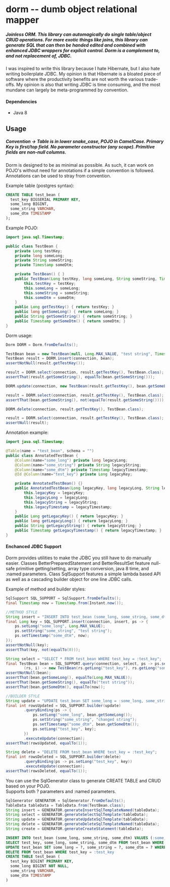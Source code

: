 # dorm -- dumb object relational mapper
##### Joinless ORM. This library can automagically do single table/object CRUD operations. For more *exotic* things like joins, this library can generate SQL that can then be handed edited and combined with enhanced JDBC wrappers for explicit control. Dorm is a complement to, and not replacement of, JDBC.

I was inspired to write this library because I hate Hibernate, but I also hate writing boilerplate JDBC.
My opinion is that Hibernate is a bloated piece of software where the productivity benefits are not worth the various trade-offs.
My opinion is also that writing JDBC is time consuming, and the most mundane can largely be meta-programmed by convention.

#### Dependencies
 * Java 8

## Usage
##### Convention -> Table is in lower snake_case, POJO in CamelCase. Primary Key is first/top field. No parameter constructor (any scope). Primitive fields are non-null columns.
Dorm is designed to be as minimal as possible.
As such, it can work on POJO's without need for annotations if a simple convention is followed.
Annotations can be used to stray from convention.

Example table (postgres syntax):
``` sql
CREATE TABLE test_bean (
  test_key BIGSERIAL PRIMARY KEY,
  some_long BIGINT,
  some_string VARCHAR,
  some_dtm TIMESTAMP
);
```
Example POJO:
``` java
import java.sql.Timestamp;

public class TestBean {
    private Long testKey;
    private long someLong;
    private String someString;
    private Timestamp someDtm;

    private TestBean() { }
    public TestBean(Long testKey, long someLong, String someString, Timestamp someDtm) {
        this.testKey = testKey;
        this.someLong = someLong;
        this.someString = someString;
        this.someDtm = someDtm;
    }
    public Long getTestKey() { return testKey; }
    public long getSomeLong() { return someLong; }
    public String getSomeString() { return someString; }
    public Timestamp getSomeDtm() { return someDtm; }
}
```
Dorm usage:
``` java
Dorm DORM = Dorm.fromDefaults();

TestBean bean = new TestBean(null, Long.MAX_VALUE, "test string", Timestamp.from(Instant.now()));
TestBean result = DORM.insert(connection, bean);
assertNotNull(result.getTestKey());

result = DORM.select(connection, result.getTestKey(), TestBean.class);
assertThat(result.getSomeString(), equalTo(bean.getSomeString()));

DORM.update(connection, new TestBean(result.getTestKey(), bean.getSomeLong(), "changed string", bean.getSomeDtm()));

result = DORM.select(connection, result.getTestKey(), TestBean.class);
assertThat(bean.getSomeString(), not(equalTo(result.getSomeString())));

DORM.delete(connection, result.getTestKey(), TestBean.class);

result = DORM.select(connection, result.getTestKey(), TestBean.class);
assertNull(result);
```
Annotation example:
``` java
import java.sql.Timestamp;

@Table(name = "test_bean", schema = "")
public class AnnotatedTestBean {
    @Column(name="some_long") private long legacyLong;
    @Column(name="some_string") private String legacyString;
    @Column(name="some_dtm") private Timestamp legacyTimestamp;
    @Id @Column(name="test_key") private Long legacyKey;

    private AnnotatedTestBean() {}
    public AnnotatedTestBean(Long legacyKey, long legacyLong, String legacyString, Timestamp legacyTimestamp) {
        this.legacyKey = legacyKey;
        this.legacyLong = legacyLong;
        this.legacyString = legacyString;
        this.legacyTimestamp = legacyTimestamp;
    }
    public Long getLegacyKey() { return legacyKey; }
    public long getLegacyLong() { return legacyLong; }
    public String getLegacyString() { return legacyString; }
    public Timestamp getLegacyTimestamp() { return legacyTimestamp; }
}
```
#### Enchanced JDBC Support
Dorm provides utilities to make the JDBC you still have to do manually easier.
Classes BetterPreparedStatement and BetterResultSet feature null-safe primitive getting/setting, array type conversion, java 8 time, and :named parameters.
Class SqlSupport features a simple lambda based API as well as a cascading builder object for one line JDBC calls.

Example of method and builder styles:
``` java
SqlSupport SQL_SUPPORT = SqlSupport.fromDefaults();
final Timestamp now = Timestamp.from(Instant.now());

//METHOD STYLE
String insert = "INSERT INTO test_bean (some_long, some_string, some_dtm) VALUES (:some_long, :some_string, :some_dtm)";
final Long key = SQL_SUPPORT.insert(connection, insert, ps -> {
    ps.setLong("some_long", Long.MAX_VALUE);
    ps.setString("some_string", "test string");
    ps.setTimestamp("some_dtm", now);
});
assertNotNull(key);
assertThat(key, not(equalTo(0)));

String select = "SELECT * FROM test_bean WHERE test_key = :test_key";
final TestBean bean = SQL_SUPPORT.query(connection, select, ps -> ps.setLong("test_key", key),
        (rs, i) -> new TestBean(rs.getLong("test_key"), rs.getLong("some_long"), rs.getString("some_string"), rs.getTimestamp("some_dtm")));
assertNotNull(bean);
assertThat(bean.getSomeLong(), equalTo(Long.MAX_VALUE));
assertThat(bean.getSomeString(), equalTo("test string"));
assertThat(bean.getSomeDtm(), equalTo(now));

//BUILDER STYLE
String update = "UPDATE test_bean SET some_long = :some_long, some_string = :some_string, some_dtm = :some_dtm WHERE test_key = :test_key";
final int rowsUpdated = SQL_SUPPORT.builder(update)
        .queryBinding(ps -> {
            ps.setLong("some_long", bean.getSomeLong());
            ps.setString("some_string", "changed string");
            ps.setTimestamp("some_dtm", bean.getSomeDtm());
            ps.setLong("test_key", key);
        })
        .executeUpdate(connection);
assertThat(rowsUpdated, equalTo(1));

String delete = "DELETE FROM test_bean WHERE test_key = :test_key";
final int rowsDeleted = SQL_SUPPORT.builder(delete)
        .queryBinding(ps -> ps.setLong("test_key", key))
        .executeUpdate(connection);
assertThat(rowsDeleted, equalTo(1));
```
You can use the SqlGenerator class to generate CREATE TABLE and CRUD based on your POJO.<br/>
Supports both ? parameters and :named parameters.
``` java
SqlGenerator GENERATOR = SqlGenerator.fromDefaults();
TableData tableData = TableData.from(TestBean.class);
String insert = GENERATOR.generateInsertSqlTemplateNamed(tableData);
String select = GENERATOR.generateSelectSqlTemplate(tableData);
String update = GENERATOR.generateUpdateSqlTemplate(tableData);
String delete = GENERATOR.generateDeleteSqlTemplateNamed(tableData);
String create = GENERATOR.generateCreateStatement(tableData);
```
``` sql
INSERT INTO test_bean (some_long, some_string, some_dtm) VALUES (:some_long, :some_string, :some_dtm)
SELECT test_key, some_long, some_string, some_dtm FROM test_bean WHERE test_key = ?
UPDATE test_bean SET some_long = ?, some_string = ?, some_dtm = ? WHERE test_key = ?
DELETE FROM test_bean WHERE test_key = :test_key
CREATE TABLE test_bean (
  test_key BIGINT PRIMARY KEY,
  some_long BIGINT NOT NULL,
  some_string VARCHAR,
  some_dtm TIMESTAMP
)
```
